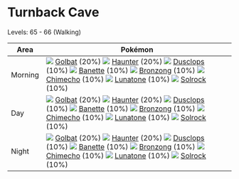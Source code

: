# Turnback Cave
Levels: 65 - 66 (Walking)

Area       | Pokémon
---        | ---
Morning    | ![][042]  [Golbat] (20%) ![][093]  [Haunter] (20%) ![][356]  [Dusclops] (10%)  ![][354]  [Banette] (10%) ![][437]  [Bronzong] (10%) ![][358]  [Chimecho] (10%)  ![][337]  [Lunatone] (10%) ![][338]  [Solrock] (10%)
Day        | ![][042]  [Golbat] (20%) ![][093]  [Haunter] (20%) ![][356]  [Dusclops] (10%)  ![][354]  [Banette] (10%) ![][437]  [Bronzong] (10%) ![][358]  [Chimecho] (10%)  ![][337]  [Lunatone] (10%) ![][338]  [Solrock] (10%)
Night      | ![][042]  [Golbat] (20%) ![][093]  [Haunter] (20%) ![][356]  [Dusclops] (10%)  ![][354]  [Banette] (10%) ![][437]  [Bronzong] (10%) ![][358]  [Chimecho] (10%)  ![][337]  [Lunatone] (10%) ![][338]  [Solrock] (10%)



[Golbat]: /pokemon_changes/042/
[Haunter]: /pokemon_changes/093/
[Lunatone]: /pokemon_changes/337/
[Solrock]: /pokemon_changes/338/
[Banette]: /pokemon_changes/354/
[Dusclops]: /pokemon_changes/356/
[Chimecho]: /pokemon_changes/358/
[Bronzong]: /pokemon_changes/437/
[042]: /img/pokemon/042.png
[093]: /img/pokemon/093.png
[337]: /img/pokemon/337.png
[338]: /img/pokemon/338.png
[354]: /img/pokemon/354.png
[356]: /img/pokemon/356.png
[358]: /img/pokemon/358.png
[437]: /img/pokemon/437.png
